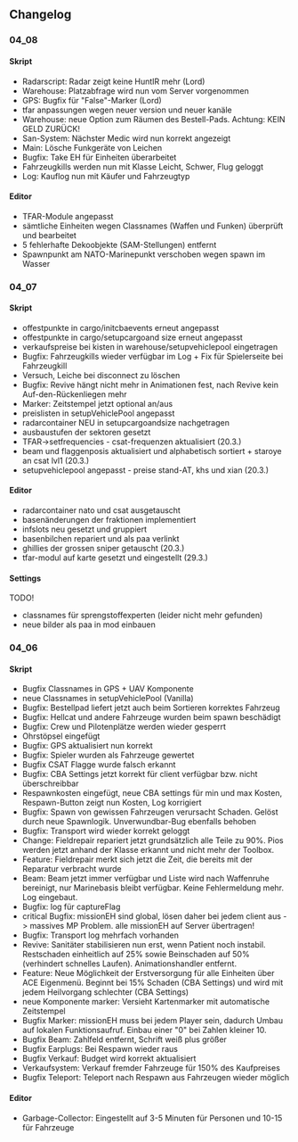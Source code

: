 ﻿## Changelog

### 04_08
#### Skript
- Radarscript: Radar zeigt keine HuntIR mehr (Lord)
- Warehouse: Platzabfrage wird nun vom Server vorgenommen
- GPS: Bugfix für "False"-Marker (Lord)
- tfar anpassungen wegen neuer version und neuer kanäle
- Warehouse: neue Option zum Räumen des Bestell-Pads. Achtung: KEIN GELD ZURÜCK!
- San-System: Nächster Medic wird nun korrekt angezeigt
- Main: Lösche Funkgeräte von Leichen
- Bugfix: Take EH für Einheiten überarbeitet
- Fahrzeugkills werden nun mit Klasse Leicht, Schwer, Flug geloggt
- Log: Kauflog nun mit Käufer und Fahrzeugtyp

#### Editor
- TFAR-Module angepasst
- sämtliche Einheiten wegen Classnames (Waffen und Funken) überprüft und bearbeitet
- 5 fehlerhafte Dekoobjekte (SAM-Stellungen) entfernt
- Spawnpunkt am NATO-Marinepunkt verschoben wegen spawn im Wasser


### 04_07
#### Skript
- offestpunkte in cargo/initcbaevents erneut angepasst
- offestpunkte in cargo/setupcargoand size erneut angepasst
- verkaufspreise bei kisten in warehouse/setupvehiclepool eingetragen
- Bugfix: Fahrzeugkills wieder verfügbar im Log + Fix für Spielerseite bei Fahrzeugkill
- Versuch, Leiche bei disconnect zu löschen
- Bugfix: Revive hängt nicht mehr in Animationen fest, nach Revive kein Auf-den-Rückenliegen mehr
- Marker: Zeitstempel jetzt optional an/aus
- preislisten in setupVehiclePool angepasst
- radarcontainer NEU in setupcargoandsize nachgetragen
- ausbaustufen der sektoren gesetzt
- TFAR->setfrequencies - csat-frequenzen aktualisiert (20.3.)
- beam und flaggenposis aktualisiert und alphabetisch sortiert + staroye an csat lvl1 (20.3.)
- setupvehiclepool angepasst - preise stand-AT, khs und xian (20.3.)

#### Editor
- radarcontainer nato und csat ausgetauscht
- basenänderungen der fraktionen implementiert
- infslots neu gesetzt und gruppiert
- basenbilchen repariert und als paa verlinkt
- ghillies der grossen sniper getauscht (20.3.)
- tfar-modul auf karte gesetzt und eingestellt (29.3.)


#### Settings
TODO! 
- classnames für sprengstoffexperten (leider nicht mehr gefunden)
- neue bilder als paa in mod einbauen

### 04_06
#### Skript
- Bugfix Classnames in GPS + UAV Komponente
- neue Classnames in setupVehiclePool (Vanilla)
- Bugfix: Bestellpad liefert jetzt auch beim Sortieren korrektes Fahrzeug
- Bugfix: Hellcat und andere Fahrzeuge wurden beim spawn beschädigt
- Bugfix: Crew und Pilotenplätze werden wieder gesperrt
- Ohrstöpsel eingefügt
- Bugfix: GPS aktualisiert nun korrekt
- Bugfix: Spieler wurden als Fahrzeuge gewertet
- Bugfix CSAT Flagge wurde falsch erkannt
- Bugfix: CBA Settings jetzt korrekt für client verfügbar bzw. nicht überschreibbar
- Respawnkosten eingefügt, neue CBA settings für min und max Kosten, Respawn-Button zeigt nun Kosten, Log korrigiert
- Bugfix: Spawn von gewissen Fahrzeugen verursacht Schaden. Gelöst durch neue Spawnlogik. Unverwundbar-Bug ebenfalls behoben
- Bugfix: Transport wird wieder korrekt geloggt
- Change: Fieldrepair repariert jetzt grundsätzlich alle Teile zu 90%. Pios werden jetzt anhand der Klasse erkannt und nicht mehr der Toolbox.
- Feature: Fieldrepair merkt sich jetzt die Zeit, die bereits mit der Reparatur verbracht wurde
- Beam: Beam jetzt immer verfügbar und Liste wird nach Waffenruhe bereinigt, nur Marinebasis bleibt verfügbar. Keine Fehlermeldung mehr. Log eingebaut.
- Bugfix: log für captureFlag
- critical Bugfix: missionEH sind global, lösen daher bei jedem client aus -> massives MP Problem. alle missionEH auf Server übertragen!
- Bugfix: Transport log mehrfach vorhanden
- Revive: Sanitäter stabilisieren nun erst, wenn Patient noch instabil. Restschaden einheitlich auf 25% sowie Beinschaden auf 50% (verhindert schnelles Laufen). Animationshandler entfernt.
- Feature: Neue Möglichkeit der Erstversorgung für alle Einheiten über ACE Eigenmenü. Beginnt bei 15% Schaden (CBA Settings) und wird mit jedem Heilvorgang schlechter (CBA Settings)
- neue Komponente marker: Versieht Kartenmarker mit automatische Zeitstempel
- Bugfix Marker: missionEH muss bei jedem Player sein, dadurch Umbau auf lokalen Funktionsaufruf. Einbau einer "0" bei Zahlen kleiner 10.
- Bugfix Beam: Zahlfeld entfernt, Schrift weiß plus größer
- Bugfix Earplugs: Bei Respawn wieder raus
- Bugfix Verkauf: Budget wird korrekt aktualisiert
- Verkaufsystem: Verkauf fremder Fahrzeuge für 150% des Kaufpreises
- Bugfix Teleport: Teleport nach Respawn aus Fahrzeugen wieder möglich 

#### Editor
- Garbage-Collector: Eingestellt auf 3-5 Minuten für Personen und 10-15 für Fahrzeuge